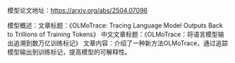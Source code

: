 模型论文地址：https://arxiv.org/abs/2504.07096

模型概述：文章标题：《OLMoTrace: Tracing Language Model Outputs Back to Trillions of Training Tokens》
中文文章标题：《OLMoTrace：将语言模型输出追溯到数万亿训练标记》
文章内容：介绍了一种新方法OLMoTrace，通过追踪模型输出到训练标记，提高模型的可解释性。

